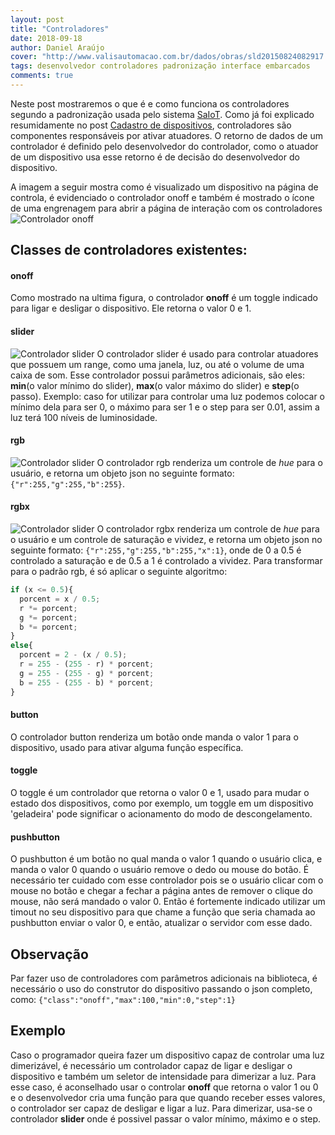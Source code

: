 ```yaml
---
layout: post
title: "Controladores"
date: 2018-09-18
author: Daniel Araújo
cover: "http://www.valisautomacao.com.br/dados/obras/sld20150824082917.JPG"
tags: desenvolvedor controladores padronização interface embarcados
comments: true
---
```


Neste post mostraremos o que é e como funciona os controladores segundo a padronização usada pelo sistema [SaIoT](https://saiot.ect.ufrn.br). Como já foi explicado resumidamente no post [Cadastro de dispositivos](/blog/2018/09/16/cadastro-dispositivo-parte-1.html), controladores são componentes responsáveis por ativar atuadores. O retorno de dados de um controlador é definido pelo desenvolvedor do controlador, como o atuador de um dispositivo usa esse retorno é de decisão do desenvolvedor do dispositivo.


A imagem a seguir mostra como é visualizado um dispositivo na página de controla, é evidenciado o controlador onoff e também é mostrado o ícone de uma engrenagem para abrir a página de interação com os controladores
![Controlador onoff]({{site.baseurl}}/assets/post/controladores/dispositivo.PNG)
## Classes de controladores existentes:
#### onoff
Como mostrado na ultima figura, o controlador **onoff** é um toggle indicado para ligar e desligar o dispositivo. Ele retorna o valor 0 e 1.

#### slider
![Controlador slider]({{site.baseurl}}/assets/post/controladores/slider.PNG)
O controlador slider é usado para controlar atuadores que possuem um range, como uma janela, luz, ou até o volume de uma caixa de som. Esse controlador possui parâmetros adicionais, são eles: **min**(o valor mínimo do slider), **max**(o valor máximo do slider) e **step**(o passo). Exemplo: caso for utilizar para controlar uma luz podemos colocar o mínimo dela para ser 0, o máximo para ser 1 e o step para ser 0.01, assim a luz terá 100 níveis de luminosidade.

#### rgb
![Controlador slider]({{site.baseurl}}/assets/post/controladores/rgb.PNG)
O controlador rgb renderiza um controle de *hue* para o usuário, e retorna um objeto json no seguinte formato: `{"r":255,"g":255,"b":255}`.

#### rgbx
![Controlador slider]({{site.baseurl}}/assets/post/controladores/rgbx.PNG)
O controlador rgbx renderiza um controle de *hue* para o usuário e um controle de saturação e vividez, e retorna um objeto json no seguinte formato: `{"r":255,"g":255,"b":255,"x":1}`, onde de 0 a 0.5 é controlado a saturação e de 0.5 a 1 é controlado a vividez. Para transformar para o padrão rgb, é só aplicar o seguinte algoritmo:
```javascript
if (x <= 0.5){
  porcent = x / 0.5;
  r *= porcent;
  g *= porcent;
  b *= porcent;
}
else{
  porcent = 2 - (x / 0.5);
  r = 255 - (255 - r) * porcent;
  g = 255 - (255 - g) * porcent;
  b = 255 - (255 - b) * porcent;
}
```

#### button
O controlador button renderiza um botão onde manda o valor 1 para o dispositivo, usado para ativar alguma função específica.

#### toggle
O toggle é um controlador que retorna o valor 0 e 1, usado para mudar o estado dos dispositivos, como por exemplo, um toggle em um dispositivo 'geladeira' pode significar o acionamento do modo de descongelamento.

#### pushbutton
O pushbutton é um botão no qual manda o valor 1 quando o usuário clica, e manda o valor 0 quando o usuário remove o dedo ou mouse do botão. É necessário ter cuidado com esse controlador pois se o usuário clicar com o mouse no botão e chegar a fechar a página antes de remover o clique do mouse, não será mandado o valor 0. Então é fortemente indicado utilizar um timout no seu dispositivo para que chame a função que seria chamada ao pushbutton enviar o valor 0, e então, atualizar o servidor com esse dado.

## Observação
Par fazer uso de controladores com parâmetros adicionais na biblioteca, é necessário o uso do construtor do dispositivo passando o json completo, como: `{"class":"onoff","max":100,"min":0,"step":1}`

## Exemplo
Caso o programador queira fazer um dispositivo capaz de controlar uma luz dimerizável, é necessário um controlador capaz de ligar e desligar o dispositivo e também um seletor de intensidade para dimerizar a luz.
Para esse caso, é aconselhado usar o controlar **onoff** que retorna o valor 1 ou 0 e o desenvolvedor cria uma função para que quando receber esses valores, o controlador ser capaz de desligar e ligar a luz. Para dimerizar, usa-se o controlador **slider** onde é possivel passar o valor mínimo, máximo e o step.